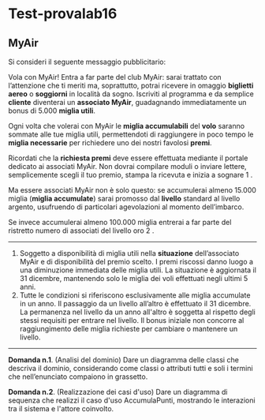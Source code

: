 # Test-provalab16

##  MyAir

Si consideri il seguente messaggio pubblicitario: 

Vola con MyAir! Entra a far parte del club MyAir: sarai trattato con l’attenzione che ti meriti 
ma, soprattutto, potrai ricevere in omaggio **biglietti aereo** o **soggiorni** in località da sogno. 
Iscriviti al programma e da semplice **cliente** diventerai un **associato MyAir**, guadagnando 
immediatamente un bonus di 5.000 **miglia utili**. 

Ogni volta che volerai con MyAir le **miglia accumulabili** del **volo** saranno sommate alle tue miglia utili, permettendoti di raggiungere in poco tempo le **miglia necessarie** per richiedere uno dei nostri favolosi **premi**. 

Ricordati che la **richiesta premi** deve essere effettuata mediante il portale dedicato ai associati MyAir. Non 
dovrai  compilare  moduli  o  inviare  lettere,  semplicemente  scegli  il  tuo  premio,  stampa  la 
ricevuta e inizia a sognare 1 . 

Ma essere associati MyAir non è solo questo: se accumulerai almeno 15.000  miglia  (**miglia  accumulate**)  sarai  promosso  dal  **livello**  standard  al  livello  argento, usufruendo di particolari agevolazioni al momento dell’imbarco. 

Se invece accumulerai almeno 100.000 miglia entrerai a far parte del ristretto numero di associati del livello oro 2 . 

-------

1.  Soggetto  a  disponibilità  di  miglia  utili  nella  **situazione**  dell’associato  MyAir  e  di 
disponibilità del premio scelto. I premi riscossi danno luogo a una diminuzione immediata delle 
miglia  utili.  La  situazione  è  aggiornata  il  31  dicembre,  mantenendo  solo  le  miglia  dei  voli 
effettuati negli ultimi 5 anni. 
2.  Tutte  le  condizioni  si  riferiscono  esclusivamente  alle  miglia  accumulate  in  un  anno.  Il 
passaggio  da  un  livello  all’altro  è  effettuato  il  31  dicembre.  La  permanenza  nel  livello  da  un 
anno all'altro è soggetta al rispetto degli stessi requisiti per entrare nel livello. Il bonus iniziale 
non concorre al raggiungimento delle miglia richieste per cambiare o mantenere un livello. 

****

**Domanda n.1**. (Analisi del dominio) Dare un diagramma delle classi che descriva il dominio, considerando come classi o attributi tutti e soli i termini che nell’enunciato compaiono in grassetto. 

**Domanda n.2**. (Realizzazione dei casi d'uso) Dare un diagramma di sequenza che realizzi il caso d'uso AccumulaPunti, mostrando le interazioni tra il sistema e l'attore coinvolto. 